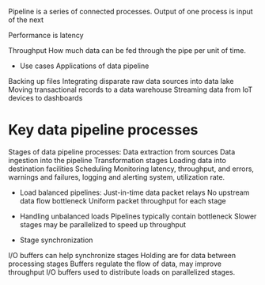 Pipeline is a series of connected processes.
Output of one process is input of the next

Performance is latency

Throughput
How much data can be fed through the pipe per unit of time.

- Use cases 
Applications of data pipeline

Backing up files
Integrating disparate raw data sources into data lake
Moving transactional records to a data warehouse
Streaming data from IoT devices to dashboards

# Key data pipeline processes

Stages of data pipeline processes:
Data extraction from sources
Data ingestion into the pipeline
Transformation stages
Loading data into destination facilities
Scheduling
Monitoring latency, throughput, and errors, warnings and failures, logging and alerting system, utilization rate.

- Load balanced pipelines:
Just-in-time data packet relays
No upstream data flow bottleneck
Uniform packet throughput for each stage

- Handling unbalanced loads
Pipelines typically contain bottleneck
Slower stages may be parallelized to speed up throughput

- Stage synchronization

I/O buffers can help synchronize stages
Holding are for data between processing stages
Buffers regulate the flow of data, may improve throughput
I/O buffers used to distribute loads on parallelized stages.

